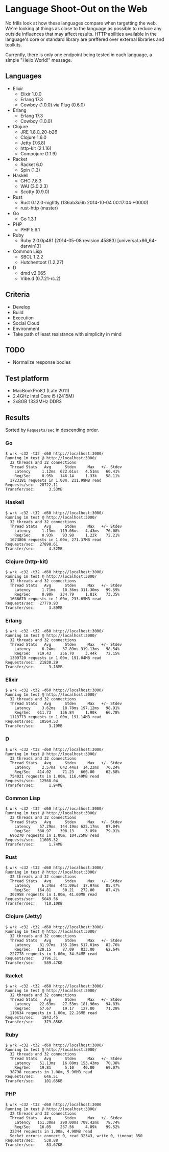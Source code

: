 # Language Shoot-Out on the Web

No frills look at how these languages compare when targetting the web. We're
looking at things as close to the language as possible to reduce any outside
influences that may affect results. HTTP abilities available in the language's
core or standard library are preffered over external libraries and toolkits.

Currently, there is only one endpoint being tested in each language, a simple 
"Hello World!" message.

## Languages

- Elixir
    - Elixir 1.0.0
    - Erlang 17.3
    - Cowboy (1.0.0) via Plug (0.6.0)
- Erlang
    - Erlang 17.3
    - Cowboy (1.0.0)
- Clojure
    - JRE 1.8.0_20-b26
    - Clojure 1.6.0
    - Jetty (7.6.8)
    - http-kit (2.1.16)
    - Compojure (1.1.9)
- Racket
    - Racket 6.0
    - Spin (1.3)
- Haskell
    - GHC 7.8.3
    - WAI (3.0.2.3)
    - Scotty (0.9.0)
- Rust
    - Rust 0.12.0-nightly (136ab3c6b 2014-10-04 00:17:04 +0000)
    - rust-http (master)
- Go
    - Go 1.3.1
- PHP
    - PHP 5.6.1
- Ruby
    - Ruby 2.0.0p481 (2014-05-08 revision 45883) [universal.x86_64-darwin13]
- Common Lisp
    - SBCL 1.2.2
    - Hutchentoot (1.2.27)
- D
    - dmd v2.065
    - Vibe.d (0.7.21-rc.2)

## Criteria

- Develop
- Build
- Execution
- Social Cloud
- Environment
- Take path of least resistance with simplicity in mind

## TODO

- Normalize response bodies

## Test platform

- MacBookPro8,1 (Late 2011)
- 2.4GHz Intel Core i5 (2415M)
- 2x8GB 1333MHz DDR3

## Results

Sorted by `Requests/sec` in descending order.

### Go

```
$ wrk -c32 -t32 -d60 http://localhost:3000/
Running 1m test @ http://localhost:3000/
  32 threads and 32 connections
  Thread Stats   Avg      Stdev     Max   +/- Stdev
    Latency     1.12ms  622.61us   4.51ms   60.41%
    Req/Sec     0.95k   146.14     1.33k    58.11%
  1723181 requests in 1.00m, 211.99MB read
Requests/sec:  28722.11
Transfer/sec:      3.53MB
```

### Haskell

```
$ wrk -c32 -t32 -d60 http://localhost:3000/
Running 1m test @ http://localhost:3000/
  32 threads and 32 connections
  Thread Stats   Avg      Stdev     Max   +/- Stdev
    Latency     1.13ms  119.06us   4.43ms   76.08%
    Req/Sec     0.93k    93.98     1.22k    72.21%
  1673806 requests in 1.00m, 271.37MB read
Requests/sec:  27898.61
Transfer/sec:      4.52MB
```

### Clojure (http-kit)

```
$ wrk -c32 -t32 -d60 http://localhost:3000/
Running 1m test @ http://localhost:3000/
  32 threads and 32 connections
  Thread Stats   Avg      Stdev     Max   +/- Stdev
    Latency     1.71ms   10.36ms 311.30ms   99.59%
    Req/Sec     0.90k   234.79     1.81k    73.35%
  1666670 requests in 1.00m, 233.65MB read
Requests/sec:  27779.93
Transfer/sec:      3.89MB
```

### Erlang

```
$ wrk -c32 -t32 -d60 http://localhost:3000/
Running 1m test @ http://localhost:3000/
  32 threads and 32 connections
  Thread Stats   Avg      Stdev     Max   +/- Stdev
    Latency     6.24ms   37.89ms 319.13ms   98.54%
    Req/Sec   719.43    256.70     3.44k    72.15%
  1309720 requests in 1.00m, 191.04MB read
Requests/sec:  21830.29
Transfer/sec:      3.18MB
```

### Elixir

```
$ wrk -c32 -t32 -d60 http://localhost:3000/
Running 1m test @ http://localhost:3000/
  32 threads and 32 connections
  Thread Stats   Avg      Stdev     Max   +/- Stdev
    Latency     3.62ms   18.78ms 197.12ms   98.91%
    Req/Sec   611.73    156.84     1.90k    66.78%
  1113773 requests in 1.00m, 191.14MB read
Requests/sec:  18564.53
Transfer/sec:      3.19MB
```

### D

```
$ wrk -c32 -t32 -d60 http://localhost:3000/
Running 1m test @ http://localhost:3000/
  32 threads and 32 connections
  Thread Stats   Avg      Stdev     Max   +/- Stdev
    Latency     2.57ms  642.44us  14.23ms   76.24%
    Req/Sec   414.02     71.23   666.00     62.58%
  754021 requests in 1.00m, 116.49MB read
Requests/sec:  12568.04
Transfer/sec:      1.94MB
```

### Common Lisp

```
$ wrk -c32 -t32 -d60 http://localhost:3000/
Running 1m test @ http://localhost:3000/
  32 threads and 32 connections
  Thread Stats   Avg      Stdev     Max   +/- Stdev
    Latency    57.29ms  144.19ms 625.17ms   87.04%
    Req/Sec   380.97    308.13     3.89k    79.91%
  696270 requests in 1.00m, 104.25MB read
Requests/sec:  11605.32
Transfer/sec:      1.74MB
```

### Rust

```
$ wrk -c32 -t32 -d60 http://localhost:3000/
Running 1m test @ http://localhost:3000/
  32 threads and 32 connections
  Thread Stats   Avg      Stdev     Max   +/- Stdev
    Latency     6.34ms  441.09us  17.97ms   85.47%
    Req/Sec   164.81     30.21   272.00     87.41%
  302958 requests in 1.00m, 41.60MB read
Requests/sec:   5049.56
Transfer/sec:    710.10KB
```

### Clojure (Jetty)

```
$ wrk -c32 -t32 -d60 http://localhost:3000/
Running 1m test @ http://localhost:3000/
  32 threads and 32 connections
  Thread Stats   Avg      Stdev     Max   +/- Stdev
    Latency    81.97ms  155.28ms 517.01ms   82.76%
    Req/Sec   120.15     87.09   833.00     62.64%
  227778 requests in 1.00m, 34.54MB read
Requests/sec:   3796.31
Transfer/sec:    589.47KB
```

### Racket

```
$ wrk -c32 -t32 -d60 http://localhost:3000/
Running 1m test @ http://localhost:3000/
  32 threads and 32 connections
  Thread Stats   Avg      Stdev     Max   +/- Stdev
    Latency    22.63ms   27.53ms 181.96ms   94.83%
    Req/Sec    57.67     19.17   127.00     71.28%
  110634 requests in 1.00m, 22.26MB read
Requests/sec:   1843.45
Transfer/sec:    379.85KB
```

### Ruby

```
$ wrk -c32 -t32 -d60 http://localhost:3000/
Running 1m test @ http://localhost:3000/
  32 threads and 32 connections
  Thread Stats   Avg      Stdev     Max   +/- Stdev
    Latency    51.13ms   16.88ms 153.43ms   70.38%
    Req/Sec    19.81      5.10    40.00     69.07%
  38798 requests in 1.00m, 5.96MB read
Requests/sec:    646.51
Transfer/sec:    101.65KB
```

### PHP

```
$ wrk -c32 -t32 -d60 http://localhost:3000
Running 1m test @ http://localhost:3000/
  32 threads and 32 connections
  Thread Stats   Avg      Stdev     Max   +/- Stdev
    Latency   151.30ms  290.00ms 709.42ms   78.74%
    Req/Sec    16.05    237.56     4.89k    99.52%
  32344 requests in 1.00m, 4.90MB read
  Socket errors: connect 0, read 32343, write 0, timeout 850
Requests/sec:    538.88
Transfer/sec:     83.67KB
```